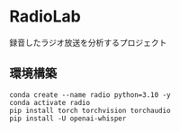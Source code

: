 # RadioLab
録音したラジオ放送を分析するプロジェクト
## 環境構築
```
conda create --name radio python=3.10 -y
conda activate radio
pip install torch torchvision torchaudio
pip install -U openai-whisper
```
